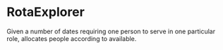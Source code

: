 # RotaExplorer
Given a number of dates requiring one person to serve in one particular role, allocates people according to available.
